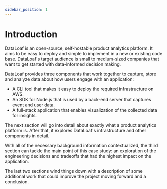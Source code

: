 ```yaml
---
sidebar_position: 1
---
```

# Introduction
DataLoaf is an open-source, self-hostable product analytics platform. It aims to be easy to deploy and simple to implement in a new or existing code base. DataLoaf's target audience is small to medium-sized companies that want to get started with data-informed decision making.

DataLoaf provides three components that work together to capture, store and analyze data about how users engage with an application:

- A CLI tool that makes it easy to deploy the required infrastructure on AWS.
- An SDK for Node.js that is used by a back-end server that captures event and user data.
- A full-stack application that enables visualization of the collected data for insights.

The next section will go into detail about exactly what a product analytics platform is. After that, it explores DataLoaf's infrastructure and other components in detail. 

With all of the necessary background information contextualized, the third section can tackle the main point of this case study: an exploration of the engineering decisions and tradeoffs that had the highest impact on the application.

The last two sections wind things down with a description of some additional work that could improve the project moving forward and a conclusion. 
